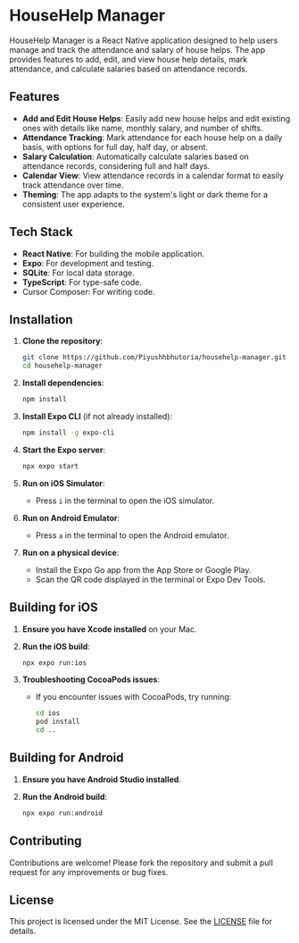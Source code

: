 # HouseHelp Manager

HouseHelp Manager is a React Native application designed to help users manage and track the attendance and salary of house helps. The app provides features to add, edit, and view house help details, mark attendance, and calculate salaries based on attendance records.

## Features

- **Add and Edit House Helps**: Easily add new house helps and edit existing ones with details like name, monthly salary, and number of shifts.
- **Attendance Tracking**: Mark attendance for each house help on a daily basis, with options for full day, half day, or absent.
- **Salary Calculation**: Automatically calculate salaries based on attendance records, considering full and half days.
- **Calendar View**: View attendance records in a calendar format to easily track attendance over time.
- **Theming**: The app adapts to the system's light or dark theme for a consistent user experience.

## Tech Stack

- **React Native**: For building the mobile application.
- **Expo**: For development and testing.
- **SQLite**: For local data storage.
- **TypeScript**: For type-safe code.
- Cursor Composer: For writing code. 

## Installation

1. **Clone the repository**:

   ```bash
   git clone https://github.com/Piyushhbhutoria/househelp-manager.git
   cd househelp-manager
   ```

2. **Install dependencies**:

   ```bash
   npm install
   ```

3. **Install Expo CLI** (if not already installed):

   ```bash
   npm install -g expo-cli
   ```

4. **Start the Expo server**:

   ```bash
   npx expo start
   ```

5. **Run on iOS Simulator**:
   - Press `i` in the terminal to open the iOS simulator.

6. **Run on Android Emulator**:
   - Press `a` in the terminal to open the Android emulator.

7. **Run on a physical device**:
   - Install the Expo Go app from the App Store or Google Play.
   - Scan the QR code displayed in the terminal or Expo Dev Tools.

## Building for iOS

1. **Ensure you have Xcode installed** on your Mac.

2. **Run the iOS build**:

   ```bash
   npx expo run:ios
   ```

3. **Troubleshooting CocoaPods issues**:
   - If you encounter issues with CocoaPods, try running:

     ```bash
     cd ios
     pod install
     cd ..
     ```

## Building for Android

1. **Ensure you have Android Studio installed**.

2. **Run the Android build**:

   ```bash
   npx expo run:android
   ```

## Contributing

Contributions are welcome! Please fork the repository and submit a pull request for any improvements or bug fixes.

## License

This project is licensed under the MIT License. See the [LICENSE](LICENSE) file for details.
